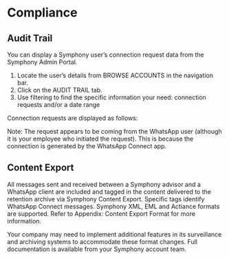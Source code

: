 # Compliance

## **Audit Trail**

You can display a Symphony user’s connection request data from the Symphony Admin Portal.

1. Locate the user’s details from BROWSE ACCOUNTS in the navigation bar.
2. Click on the AUDIT TRAIL tab.
3. Use filtering to find the specific information your need: connection requests and/or a date range

Connection requests are displayed as follows:

Note: The request appears to be coming from the WhatsApp user \(although it is your employee who initiated the request\). This is because the connection is generated by the WhatsApp Connect app.  
  


## **Content Export**

All messages sent and received between a Symphony advisor and a WhatsApp client are included and tagged in the content delivered to the retention archive via Symphony Content Export. Specific tags identify WhatsApp Connect messages. Symphony XML, EML and Actiance formats are supported. Refer to Appendix: Content Export Format for more information.   


Your company may need to implement additional features in its surveillance and archiving systems to accommodate these format changes. Full documentation is available from your Symphony account team.   


